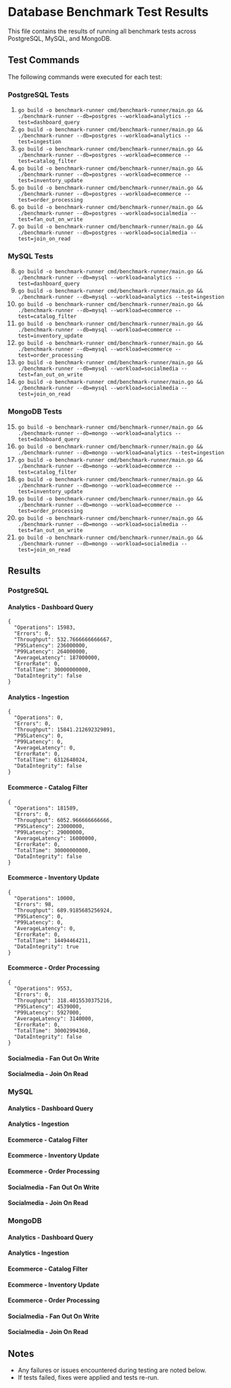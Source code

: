 # Database Benchmark Test Results

This file contains the results of running all benchmark tests across PostgreSQL, MySQL, and MongoDB.

## Test Commands

The following commands were executed for each test:

### PostgreSQL Tests
1. `go build -o benchmark-runner cmd/benchmark-runner/main.go && ./benchmark-runner --db=postgres --workload=analytics --test=dashboard_query`
2. `go build -o benchmark-runner cmd/benchmark-runner/main.go && ./benchmark-runner --db=postgres --workload=analytics --test=ingestion`
3. `go build -o benchmark-runner cmd/benchmark-runner/main.go && ./benchmark-runner --db=postgres --workload=ecommerce --test=catalog_filter`
4. `go build -o benchmark-runner cmd/benchmark-runner/main.go && ./benchmark-runner --db=postgres --workload=ecommerce --test=inventory_update`
5. `go build -o benchmark-runner cmd/benchmark-runner/main.go && ./benchmark-runner --db=postgres --workload=ecommerce --test=order_processing`
6. `go build -o benchmark-runner cmd/benchmark-runner/main.go && ./benchmark-runner --db=postgres --workload=socialmedia --test=fan_out_on_write`
7. `go build -o benchmark-runner cmd/benchmark-runner/main.go && ./benchmark-runner --db=postgres --workload=socialmedia --test=join_on_read`

### MySQL Tests
8. `go build -o benchmark-runner cmd/benchmark-runner/main.go && ./benchmark-runner --db=mysql --workload=analytics --test=dashboard_query`
9. `go build -o benchmark-runner cmd/benchmark-runner/main.go && ./benchmark-runner --db=mysql --workload=analytics --test=ingestion`
10. `go build -o benchmark-runner cmd/benchmark-runner/main.go && ./benchmark-runner --db=mysql --workload=ecommerce --test=catalog_filter`
11. `go build -o benchmark-runner cmd/benchmark-runner/main.go && ./benchmark-runner --db=mysql --workload=ecommerce --test=inventory_update`
12. `go build -o benchmark-runner cmd/benchmark-runner/main.go && ./benchmark-runner --db=mysql --workload=ecommerce --test=order_processing`
13. `go build -o benchmark-runner cmd/benchmark-runner/main.go && ./benchmark-runner --db=mysql --workload=socialmedia --test=fan_out_on_write`
14. `go build -o benchmark-runner cmd/benchmark-runner/main.go && ./benchmark-runner --db=mysql --workload=socialmedia --test=join_on_read`

### MongoDB Tests
15. `go build -o benchmark-runner cmd/benchmark-runner/main.go && ./benchmark-runner --db=mongo --workload=analytics --test=dashboard_query`
16. `go build -o benchmark-runner cmd/benchmark-runner/main.go && ./benchmark-runner --db=mongo --workload=analytics --test=ingestion`
17. `go build -o benchmark-runner cmd/benchmark-runner/main.go && ./benchmark-runner --db=mongo --workload=ecommerce --test=catalog_filter`
18. `go build -o benchmark-runner cmd/benchmark-runner/main.go && ./benchmark-runner --db=mongo --workload=ecommerce --test=inventory_update`
19. `go build -o benchmark-runner cmd/benchmark-runner/main.go && ./benchmark-runner --db=mongo --workload=ecommerce --test=order_processing`
20. `go build -o benchmark-runner cmd/benchmark-runner/main.go && ./benchmark-runner --db=mongo --workload=socialmedia --test=fan_out_on_write`
21. `go build -o benchmark-runner cmd/benchmark-runner/main.go && ./benchmark-runner --db=mongo --workload=socialmedia --test=join_on_read`

## Results

### PostgreSQL

#### Analytics - Dashboard Query

```
{
  "Operations": 15983,
  "Errors": 0,
  "Throughput": 532.7666666666667,
  "P95Latency": 236000000,
  "P99Latency": 264000000,
  "AverageLatency": 187000000,
  "ErrorRate": 0,
  "TotalTime": 30000000000,
  "DataIntegrity": false
}
```

#### Analytics - Ingestion

```
{
  "Operations": 0,
  "Errors": 0,
  "Throughput": 15841.212692329891,
  "P95Latency": 0,
  "P99Latency": 0,
  "AverageLatency": 0,
  "ErrorRate": 0,
  "TotalTime": 6312648024,
  "DataIntegrity": false
}
```

#### Ecommerce - Catalog Filter

```
{
  "Operations": 181589,
  "Errors": 0,
  "Throughput": 6052.966666666666,
  "P95Latency": 23000000,
  "P99Latency": 29000000,
  "AverageLatency": 16000000,
  "ErrorRate": 0,
  "TotalTime": 30000000000,
  "DataIntegrity": false
}
```

#### Ecommerce - Inventory Update

```
{
  "Operations": 10000,
  "Errors": 98,
  "Throughput": 689.9185685256924,
  "P95Latency": 0,
  "P99Latency": 0,
  "AverageLatency": 0,
  "ErrorRate": 0,
  "TotalTime": 14494464211,
  "DataIntegrity": true
}
```

#### Ecommerce - Order Processing

```
{
  "Operations": 9553,
  "Errors": 0,
  "Throughput": 318.4015530375216,
  "P95Latency": 4539000,
  "P99Latency": 5927000,
  "AverageLatency": 3140000,
  "ErrorRate": 0,
  "TotalTime": 30002994360,
  "DataIntegrity": false
}
```

#### Socialmedia - Fan Out On Write

#### Socialmedia - Join On Read

### MySQL

#### Analytics - Dashboard Query

#### Analytics - Ingestion

#### Ecommerce - Catalog Filter

#### Ecommerce - Inventory Update

#### Ecommerce - Order Processing

#### Socialmedia - Fan Out On Write

#### Socialmedia - Join On Read

### MongoDB

#### Analytics - Dashboard Query

#### Analytics - Ingestion

#### Ecommerce - Catalog Filter

#### Ecommerce - Inventory Update

#### Ecommerce - Order Processing

#### Socialmedia - Fan Out On Write

#### Socialmedia - Join On Read

## Notes

- Any failures or issues encountered during testing are noted below.
- If tests failed, fixes were applied and tests re-run.